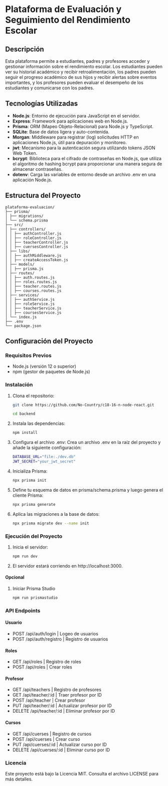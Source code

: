# Plataforma de Evaluación y Seguimiento del Rendimiento Escolar

## Descripción

Esta plataforma permite a estudiantes, padres y profesores acceder y gestionar información sobre el rendimiento escolar. Los estudiantes pueden ver su historial académico y recibir retroalimentación, los padres pueden seguir el progreso académico de sus hijos y recibir alertas sobre eventos importantes, y los profesores pueden evaluar el desempeño de los estudiantes y comunicarse con los padres.

## Tecnologías Utilizadas

- **Node.js**: Entorno de ejecución para JavaScript en el servidor.
- **Express**: Framework para aplicaciones web en Node.js.
- **Prisma**: ORM (Mapeo Objeto-Relacional) para Node.js y TypeScript.
- **SQLite**: Base de datos ligera y auto-contenida.
- **Morgan**: Middleware para registrar (log) solicitudes HTTP en aplicaciones Node.js, útil para depuración y monitoreo.
- **jwt**: Mecanismo para la autenticación segura utilizando tokens JSON Web Token.
- **bcrypt**: Biblioteca para el cifrado de contraseñas en Node.js, que utiliza el algoritmo de hashing bcrypt para proporcionar una manera segura de almacenar contraseñas.
- **dotenv**: Carga las variables de entorno desde un archivo .env en una aplicación Node.js.

## Estructura del Proyecto
```
plataforma-evaluacion/
├── prisma/
│ ├── migrations/
│ └── schema.prisma
├── src/
│ ├── controllers/
│ │ ├── authController.js
│ │ ├── roleController.js
│ │ ├── teacherController.js
│ │ ├── cuersesController.js
│ ├── libs/
│ │ ├── authMiddleware.js
│ │ ├── createAccessToken.js
│ ├── models/
│ │ ├── prisma.js
│ ├── routes/
│ │ ├── auth.routes.js
│ │ ├── roles.routes.js
│ │ ├── teacher.routes.js
│ │ ├── courses.routes.js
│ ├── services/
│ │ ├── authService.js
│ │ ├── roleService.js
│ │ ├── teacherService.js
│ │ ├── coursesService.js
│ └── index.js
├── .env
└── package.json
```
## Configuración del Proyecto

### Requisitos Previos

- Node.js (versión 12 o superior)
- npm (gestor de paquetes de Node.js)

### Instalación

1. Clona el repositorio:
   ```bash
   git clone https://github.com/No-Country/c18-16-n-node-react.git
   ```
   ```bash
   cd backend
   ```
2. Instala las dependencias:
   ```bash
   npm install
   ```
3. Configura el archivo .env:
   Crea un archivo .env en la raíz del proyecto y añade la siguiente configuración:
   ```bash
   DATABASE_URL="file:./dev.db"
   JWT_SECRET="your_jwt_secret"
   ```
4. Inicializa Prisma:
   ```bash
   npx prisma init
   ```
5. Define tu esquema de datos en prisma/schema.prisma y luego genera el cliente Prisma:
   ```bash
   npx prisma generate
   ```
6. Aplica las migraciones a la base de datos:
   ```bash
   npx prisma migrate dev --name init
   ```

### Ejecución del Proyecto

1. Inicia el servidor:
    ```bash
    npm run dev
    ```
2. El servidor estará corriendo en http://localhost:3000.

#### Opcional

1. Iniciar Prisma Studio
   ```bash
   npm run prismastudio
   ```

### API Endpoints

#### Usuario
* POST /api/auth/login | Logeo de usuarios
* POST /api/auth/registro | Registro de usuarios
#### Roles
* GET /api/roles | Registro de roles
* POST /api/roles | Crear roles
#### Profesor
* GET /api/teachers | Registro de profesores
* GET /api/teacher/:id | Traer profesor por ID 
* POST /api/teacher | Crear profesor
* PUT /api/teacher/:id | Actualizar profesor por ID
* DELETE /api/teacher/:id | Eliminar profesor por ID
#### Cursos
* GET /api/cuerses | Registro de cursos
* POST /api/cuerses | Crear curso
* PUT /api/cuerses/:id | Actualizar curso por ID
* DELETE /api/cuerses/:id | Eliminar curso por ID


### Licencia

Este proyecto está bajo la Licencia MIT. Consulta el archivo LICENSE para más detalles.